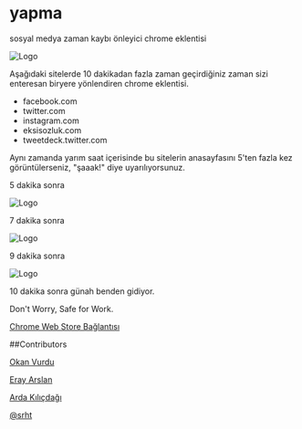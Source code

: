 # yapma
sosyal medya zaman kaybı önleyici chrome eklentisi

![Logo](http://oi61.tinypic.com/30rtkcw.jpg)

Aşağıdaki sitelerde 10 dakikadan fazla zaman geçirdiğiniz zaman sizi enteresan biryere yönlendiren chrome eklentisi.
  - facebook.com
  - twitter.com
  - instagram.com
  - eksisozluk.com
  - tweetdeck.twitter.com

Aynı zamanda yarım saat içerisinde bu sitelerin anasayfasını 5'ten fazla kez görüntülerseniz, "şaaak!" diye uyarılıyorsunuz.

5 dakika sonra

![Logo](http://oi60.tinypic.com/fjnk2w.jpg)

7 dakika sonra

![Logo](http://i59.tinypic.com/2mzzij4.png)

9 dakika sonra

![Logo](http://i62.tinypic.com/9fwgsi.png)

10 dakika sonra günah benden gidiyor.

Don't Worry, Safe for Work.

[Chrome Web Store Bağlantısı](https://chrome.google.com/webstore/detail/kobdknbldcgchenddoejldigbdkholke)

##Contributors

[Okan Vurdu](https://github.com/okanvurdu)

[Eray Arslan](https://github.com/erayarslan)

[Arda Kılıçdağı](https://github.com/Ardakilic)

[@srht](https://github.com/srht)
